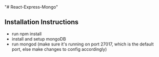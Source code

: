 "# React-Express-Mongo" 

## Installation Instructions

*	run npm install
*	install and setup mongoDB
*	run mongod (make sure it's running on port 27017, which is the default port, else make changes to config accordingly)
